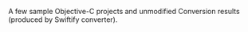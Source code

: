 A few sample Objective-C projects and unmodified Conversion results (produced by Swiftify converter).